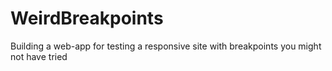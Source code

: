 WeirdBreakpoints
================

Building a web-app for testing a responsive site with breakpoints you might not have tried
